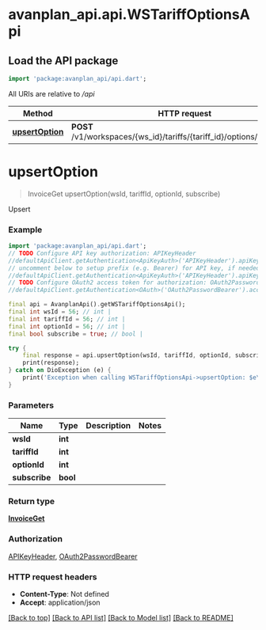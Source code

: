 # avanplan_api.api.WSTariffOptionsApi

## Load the API package
```dart
import 'package:avanplan_api/api.dart';
```

All URIs are relative to */api*

Method | HTTP request | Description
------------- | ------------- | -------------
[**upsertOption**](WSTariffOptionsApi.md#upsertoption) | **POST** /v1/workspaces/{ws_id}/tariffs/{tariff_id}/options/{option_id} | Upsert


# **upsertOption**
> InvoiceGet upsertOption(wsId, tariffId, optionId, subscribe)

Upsert

### Example
```dart
import 'package:avanplan_api/api.dart';
// TODO Configure API key authorization: APIKeyHeader
//defaultApiClient.getAuthentication<ApiKeyAuth>('APIKeyHeader').apiKey = 'YOUR_API_KEY';
// uncomment below to setup prefix (e.g. Bearer) for API key, if needed
//defaultApiClient.getAuthentication<ApiKeyAuth>('APIKeyHeader').apiKeyPrefix = 'Bearer';
// TODO Configure OAuth2 access token for authorization: OAuth2PasswordBearer
//defaultApiClient.getAuthentication<OAuth>('OAuth2PasswordBearer').accessToken = 'YOUR_ACCESS_TOKEN';

final api = AvanplanApi().getWSTariffOptionsApi();
final int wsId = 56; // int | 
final int tariffId = 56; // int | 
final int optionId = 56; // int | 
final bool subscribe = true; // bool | 

try {
    final response = api.upsertOption(wsId, tariffId, optionId, subscribe);
    print(response);
} catch on DioException (e) {
    print('Exception when calling WSTariffOptionsApi->upsertOption: $e\n');
}
```

### Parameters

Name | Type | Description  | Notes
------------- | ------------- | ------------- | -------------
 **wsId** | **int**|  | 
 **tariffId** | **int**|  | 
 **optionId** | **int**|  | 
 **subscribe** | **bool**|  | 

### Return type

[**InvoiceGet**](InvoiceGet.md)

### Authorization

[APIKeyHeader](../README.md#APIKeyHeader), [OAuth2PasswordBearer](../README.md#OAuth2PasswordBearer)

### HTTP request headers

 - **Content-Type**: Not defined
 - **Accept**: application/json

[[Back to top]](#) [[Back to API list]](../README.md#documentation-for-api-endpoints) [[Back to Model list]](../README.md#documentation-for-models) [[Back to README]](../README.md)

